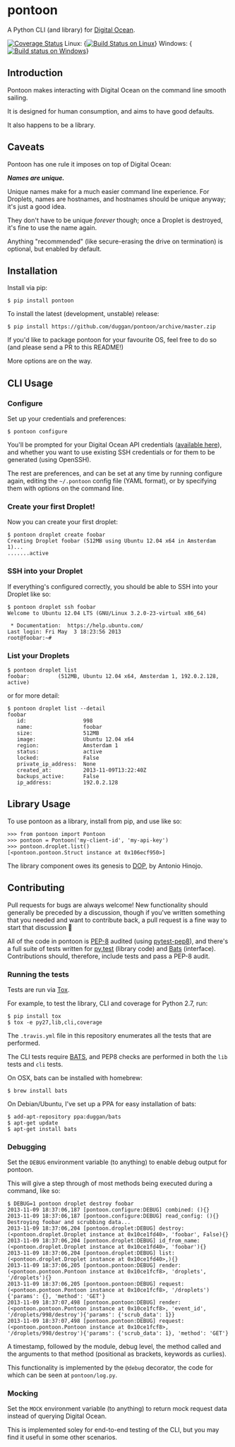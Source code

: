 # pontoon

A Python CLI (and library) for [Digital Ocean](https://digitalocean.com).

[![Coverage Status](https://coveralls.io/repos/duggan/pontoon/badge.png?branch=master)](https://coveralls.io/r/duggan/pontoon?branch=master)
 Linux: {[![Build Status on Linux](https://travis-ci.org/duggan/pontoon.png?branch=master)](https://travis-ci.org/duggan/pontoon)}
 Windows: {[![Build status on Windows](https://ci.appveyor.com/api/projects/status/rljdp3isvaj2pl3q?svg=true)](https://ci.appveyor.com/project/duggan/pontoon)}


## Introduction

Pontoon makes interacting with Digital Ocean on the command line smooth sailing.

It is designed for human consumption, and aims to have good defaults.

It also happens to be a library.

## Caveats

Pontoon has one rule it imposes on top of Digital Ocean:

***Names are unique.***

Unique names make for a much easier command line experience. For Droplets, names are hostnames, and hostnames should be unique anyway; it's just a good idea.

They don't have to be unique *forever* though; once a Droplet is destroyed, it's fine to use the name again.

Anything "recommended" (like secure-erasing the drive on termination) is optional, but enabled by default.

## Installation

Install via pip:

```
$ pip install pontoon
```

To install the latest (development, unstable) release:

```
$ pip install https://github.com/duggan/pontoon/archive/master.zip
```

If you'd like to package pontoon for your favourite OS, feel free to do so (and please send a PR to this README!)

More options are on the way.

## CLI Usage

### Configure

Set up your credentials and preferences:

```
$ pontoon configure
```

You'll be prompted for your Digital Ocean API credentials ([available here](https://cloud.digitalocean.com/api_access)), and whether you want to use existing SSH credentials or for them to be generated (using OpenSSH).

The rest are preferences, and can be set at any time by running configure again, editing the `~/.pontoon` config file (YAML format), or by specifying them with options on the command line.

### Create your first Droplet!

Now you can create your first droplet:

```
$ pontoon droplet create foobar
Creating Droplet foobar (512MB using Ubuntu 12.04 x64 in Amsterdam 1)...
.......active
```

### SSH into your Droplet

If everything's configured correctly, you should be able to SSH into your Droplet like so:

```
$ pontoon droplet ssh foobar
Welcome to Ubuntu 12.04 LTS (GNU/Linux 3.2.0-23-virtual x86_64)

 * Documentation:  https://help.ubuntu.com/
Last login: Fri May  3 18:23:56 2013
root@foobar:~#
```

### List your Droplets

```
$ pontoon droplet list
foobar:         (512MB, Ubuntu 12.04 x64, Amsterdam 1, 192.0.2.128, active)
```

or for more detail:

```
$ pontoon droplet list --detail
foobar
   id:                  998
   name:                foobar
   size:                512MB
   image:               Ubuntu 12.04 x64
   region:              Amsterdam 1
   status:              active
   locked:              False
   private_ip_address:  None
   created_at:          2013-11-09T13:22:40Z
   backups_active:      False
   ip_address:          192.0.2.128
```

## Library Usage

To use pontoon as a library, install from pip, and use like so:

```
>>> from pontoon import Pontoon
>>> pontoon = Pontoon('my-client-id', 'my-api-key')
>>> pontoon.droplet.list()
[<pontoon.pontoon.Struct instance at 0x106ecf950>]
```

The library component owes its genesis to [DOP](https://github.com/ahmontero/dop), by Antonio Hinojo.

## Contributing

Pull requests for bugs are always welcome! New functionality should generally be preceded by a discussion, though if you've written something that you needed and want to contribute back, a pull request is a fine way to start that discussion :tada:

All of the code in pontoon is [PEP-8](http://www.python.org/dev/peps/pep-0008/) audited (using [pytest-pep8](https://pypi.python.org/pypi/pytest-pep8)), and there's a full suite of tests written for [py.test](http://pytest.org/) (library code) and [Bats](https://github.com/sstephenson/bats) (interface). Contributions should, therefore, include tests and pass a PEP-8 audit.

### Running the tests

Tests are run via [Tox](https://tox.readthedocs.org).

For example, to test the library, CLI and coverage for Python 2.7, run:

```
$ pip install tox
$ tox -e py27,lib,cli,coverage
```

The `.travis.yml` file in this repository enumerates all the tests that are performed.

The CLI tests require [BATS](https://github.com/sstephenson/bats), and PEP8 checks are performed in both the `lib` tests and `cli` tests.

On OSX, bats can be installed with homebrew:

```
$ brew install bats
```

On Debian/Ubuntu, I've set up a PPA for easy installation of bats:

```
$ add-apt-repository ppa:duggan/bats
$ apt-get update
$ apt-get install bats
```

### Debugging

Set the `DEBUG` environment variable (to anything) to enable debug output for pontoon.

This will give a step through of most methods being executed during a command, like so:

```
$ DEBUG=1 pontoon droplet destroy foobar
2013-11-09 18:37:06,187 [pontoon.configure:DEBUG] combined: (){}
2013-11-09 18:37:06,187 [pontoon.configure:DEBUG] read_config: (){}
Destroying foobar and scrubbing data...
2013-11-09 18:37:06,204 [pontoon.droplet:DEBUG] destroy: (<pontoon.droplet.Droplet instance at 0x10ce1fd40>, 'foobar', False){}
2013-11-09 18:37:06,204 [pontoon.droplet:DEBUG] id_from_name: (<pontoon.droplet.Droplet instance at 0x10ce1fd40>, 'foobar'){}
2013-11-09 18:37:06,204 [pontoon.droplet:DEBUG] list: (<pontoon.droplet.Droplet instance at 0x10ce1fd40>,){}
2013-11-09 18:37:06,205 [pontoon.pontoon:DEBUG] render: (<pontoon.pontoon.Pontoon instance at 0x10ce1fcf8>, 'droplets', '/droplets'){}
2013-11-09 18:37:06,205 [pontoon.pontoon:DEBUG] request: (<pontoon.pontoon.Pontoon instance at 0x10ce1fcf8>, '/droplets'){'params': {}, 'method': 'GET'}
2013-11-09 18:37:07,498 [pontoon.pontoon:DEBUG] render: (<pontoon.pontoon.Pontoon instance at 0x10ce1fcf8>, 'event_id', '/droplets/998/destroy'){'params': {'scrub_data': 1}}
2013-11-09 18:37:07,498 [pontoon.pontoon:DEBUG] request: (<pontoon.pontoon.Pontoon instance at 0x10ce1fcf8>, '/droplets/998/destroy'){'params': {'scrub_data': 1}, 'method': 'GET'}
```

A timestamp, followed by the module, debug level, the method called and the arguments to that method (positional as brackets, keywords as curlies).

This functionality is implemented by the `@debug` decorator, the code for which can be seen at `pontoon/log.py`.

### Mocking

Set the `MOCK` environment variable (to anything) to return mock request data instead of querying Digital Ocean.

This is implemented soley for end-to-end testing of the CLI, but you may find it useful in some other scenarios.

